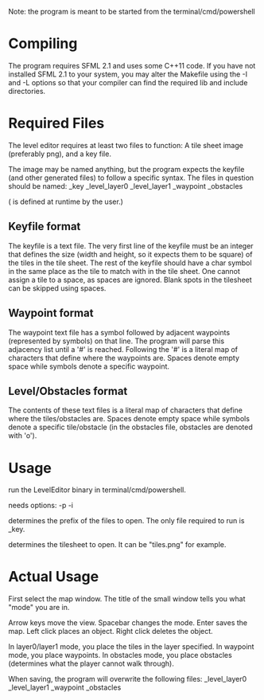 Note: the program is meant to be started from the terminal/cmd/powershell

# Compiling

The program requires SFML 2.1 and uses some C++11 code.
If you have not installed SFML 2.1 to your system, you may alter the
Makefile using the -I and -L options so that your compiler can find
the required lib and include directories.

# Required Files

The level editor requires at least two files to function:
A tile sheet image (preferably png), and a key file.

The image may be named anything, but the program expects the keyfile (and
other generated files) to follow a specific syntax.
The files in question should be named:
<prefix>_key
<prefix>_level_layer0
<prefix>_level_layer1
<prefix>_waypoint
<prefix>_obstacles

(<prefix> is defined at runtime by the user.)

## Keyfile format

The keyfile is a text file.
The very first line of the keyfile must be an integer that defines the size
(width and height, so it expects them to be square) of the tiles in the tile
sheet.
The rest of the keyfile should have a char symbol in the same place as the
tile to match with in the tile sheet. One cannot assign a tile to a space,
as spaces are ignored. Blank spots in the tilesheet can be skipped using
spaces.

## Waypoint format

The waypoint text file has a symbol followed by adjacent waypoints
(represented by symbols) on that line. The program will parse this
adjacency list until a '#' is reached. Following the '#' is a literal
map of characters that define where the waypoints are. Spaces denote
empty space while symbols denote a specific waypoint.

## Level/Obstacles format

The contents of these text files is a literal map of characters that define
where the tiles/obstacles are. Spaces denote empty space while symbols denote
a specific tile/obstacle (in the obstacles file, obstacles are denoted with
'o').


# Usage

run the LevelEditor binary in terminal/cmd/powershell.

needs options:
-p <prefix>
-i <tilesheet>

<prefix> determines the prefix of the files to open.
The only file required to run is <prefix>_key.

<tilesheet> determines the tilesheet to open.
It can be "tiles.png" for example.

# Actual Usage

First select the map window.
The title of the small window tells you what "mode" you are in.

Arrow keys move the view.
Spacebar changes the mode.
Enter saves the map.
Left click places an object.
Right click deletes the object.

In layer0/layer1 mode, you place the tiles in the layer specified.
In waypoint mode, you place waypoints.
In obstacles mode, you place obstacles (determines what the player cannot walk through).

When saving, the program will overwrite the following files:
<prefix>_level_layer0
<prefix>_level_layer1
<prefix>_waypoint
<prefix>_obstacles
